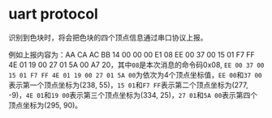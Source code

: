 

# uart protocol

识别到色块时，将会把色块的四个顶点信息通过串口协议上报。

例如上报内容为：AA CA AC BB 14 00 00 00 E1 08 EE 00 37 00 15 01 F7 FF 4E 01 19 00 27 01 5A 00 A7 20，其中`08`是本次消息的命令码0x08, `EE 00 37 00 15 01 F7 FF 4E 01 19 00 27 01 5A 00`为依次为4个顶点坐标值，`EE 00`和`37 00`表示第一个顶点坐标为(238, 55)，`15 01`和`F7 FF`表示第二个顶点坐标为(277, -9)，`4E 01`和`19 00`表示第三个顶点坐标为(334, 25)，`27 01`和`5A 00`表示第四个顶点坐标为(295, 90)。


